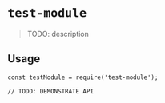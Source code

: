 # `test-module`

> TODO: description

## Usage

```
const testModule = require('test-module');

// TODO: DEMONSTRATE API
```

